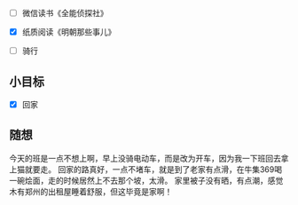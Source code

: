 - [ ] 微信读书《全能侦探社》
- [x] 纸质阅读《明朝那些事儿》
- [ ] 骑行


## 小目标
- [x] 回家

## 随想
今天的班是一点不想上啊，早上没骑电动车，而是改为开车，因为我一下班回去拿上猫就要走。
回家的路真好，一点不堵车，就是到了老家有点滑，在牛集369喝一碗烩面，走的时候居然上不去那个坡，太滑。
家里被子没有晒，有点潮，感觉木有郑州的出租屋睡着舒服，但这毕竟是家啊！